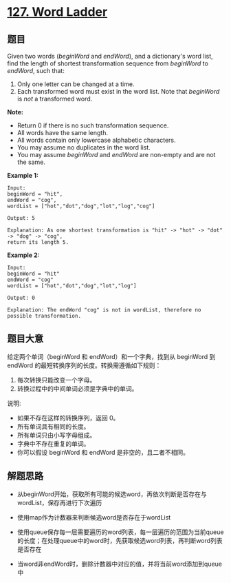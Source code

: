 # [127. Word Ladder](https://leetcode.com/problems/word-ladder/)


## 题目

Given two words (*beginWord* and *endWord*), and a dictionary's word list, find the length of shortest transformation sequence from *beginWord* to *endWord*, such that:

1. Only one letter can be changed at a time.
2. Each transformed word must exist in the word list. Note that *beginWord* is *not* a transformed word.

**Note:**

- Return 0 if there is no such transformation sequence.
- All words have the same length.
- All words contain only lowercase alphabetic characters.
- You may assume no duplicates in the word list.
- You may assume *beginWord* and *endWord* are non-empty and are not the same.

**Example 1:**

    Input:
    beginWord = "hit",
    endWord = "cog",
    wordList = ["hot","dot","dog","lot","log","cog"]
    
    Output: 5
    
    Explanation: As one shortest transformation is "hit" -> "hot" -> "dot" -> "dog" -> "cog",
    return its length 5.

**Example 2:**

    Input:
    beginWord = "hit"
    endWord = "cog"
    wordList = ["hot","dot","dog","lot","log"]
    
    Output: 0
    
    Explanation: The endWord "cog" is not in wordList, therefore no possible transformation.


## 题目大意

给定两个单词（beginWord 和 endWord）和一个字典，找到从 beginWord 到 endWord 的最短转换序列的长度。转换需遵循如下规则：

1. 每次转换只能改变一个字母。
2. 转换过程中的中间单词必须是字典中的单词。

说明:

- 如果不存在这样的转换序列，返回 0。
- 所有单词具有相同的长度。
- 所有单词只由小写字母组成。
- 字典中不存在重复的单词。
- 你可以假设 beginWord 和 endWord 是非空的，且二者不相同。


## 解题思路

- 从beginWord开始，获取所有可能的候选word，再依次判断是否存在与wordList，保存再进行下次遍历

- 使用map作为计数器来判断候选word是否存在于wordList

- 使用queue保存每一层需要遍历的word列表，每一层遍历的范围为当前queue的长度；在处理queue中的word时，先获取候选word列表，再判断word列表是否存在

- 当word非endWord时，删除计数器中对应的值，并将当前word添加到queue中
